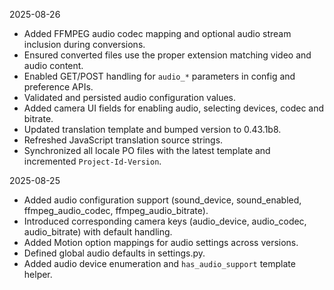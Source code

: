 <!-- version: 2025-08-26.1 -->

2025-08-26
- Added FFMPEG audio codec mapping and optional audio stream inclusion during conversions.
- Ensured converted files use the proper extension matching video and audio content.
- Enabled GET/POST handling for `audio_*` parameters in config and preference APIs.
- Validated and persisted audio configuration values.
- Added camera UI fields for enabling audio, selecting devices, codec and bitrate.
- Updated translation template and bumped version to 0.43.1b8.
- Refreshed JavaScript translation source strings.
- Synchronized all locale PO files with the latest template and incremented `Project-Id-Version`.

2025-08-25
- Added audio configuration support (sound_device, sound_enabled, ffmpeg_audio_codec, ffmpeg_audio_bitrate).
- Introduced corresponding camera keys (audio_device, audio_codec, audio_bitrate) with default handling.
- Added Motion option mappings for audio settings across versions.
- Defined global audio defaults in settings.py.
- Added audio device enumeration and `has_audio_support` template helper.
